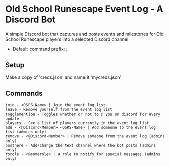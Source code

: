 # Old School Runescape Event Log - A Discord Bot

A simple Discord bot that captures and posts events and milestones for Old School Runescape players into a selected Discord channel.
- Default command prefix: ;

## Setup
Make a copy of 'creds.json' and name it 'mycreds.json'

## Commands
```
join - <OSRS-Name> | Join the event log list
leave - Remove yourself from the event log list
togglemention - Toggles whether or not to @ you on discord for every update
players - See a list of players currently in the event log list
add - <@Discord-Member> <OSRS-Name> | Add someone to the event log list (admins only)
remove - <@Discord-Member> | Remove someone from the event log (admins only)
posthere - Add/Change the text channel where the bot posts (admins only)
rsrole - <@somerole> | A role to notify for special messages (admins only)
```
